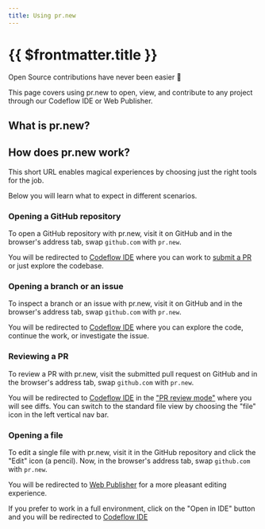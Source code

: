 ```yaml
---
title: Using pr.new
---
```


# {{ $frontmatter.title }}

Open Source contributions have never been easier 🥰 

This page covers using pr.new to open, view, and contribute to any project through our Codeflow IDE or Web Publisher.

## What is pr.new?

<!--@include: ./parts/pr-new.md-->

## How does pr.new work?

This short URL enables magical experiences by choosing just the right tools for the job.

Below you will learn what to expect in different scenarios.

<!-- TODO: graph -->

### Opening a GitHub repository

To open a GitHub repository with pr.new, visit it on GitHub and in the browser's address tab, swap `github.com` with `pr.new`.

You will be redirected to [Codeflow IDE](./working-in-codeflow-ide) where you can work to [submit a PR](./working-in-codeflow-ide#submitting-a-pr) or just explore the codebase.

### Opening a branch or an issue

To inspect a branch or an issue with pr.new, visit it on GitHub and in the browser's address tab, swap `github.com` with `pr.new`.

You will be redirected to [Codeflow IDE](./working-in-codeflow-ide) where you can explore the code, continue the work, or investigate the issue.

### Reviewing a PR

To review a PR with pr.new, visit the submitted pull request on GitHub and in the browser's address tab, swap `github.com` with `pr.new`.

You will be redirected to [Codeflow IDE](./working-in-codeflow-ide) in the ["PR review mode"](./working-in-codeflow-ide#reviewing-a-pr-with-codeflow-ide) where you will see diffs. You can switch to the standard file view by choosing the "file" icon in the left vertical nav bar.

### Opening a file

To edit a single file with pr.new, visit it in the GitHub repository and click the "Edit" icon (a pencil). Now, in the browser's address tab, swap `github.com` with `pr.new`.

You will be redirected to [Web Publisher](./content-updates-with-web-publisher) for a more pleasant editing experience.

If you prefer to work in a full environment, click on the "Open in IDE" button and you will be redirected to [Codeflow IDE](./working-in-codeflow-ide)